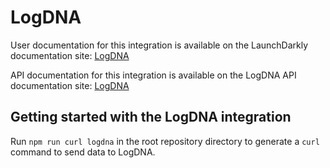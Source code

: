 # LogDNA

User documentation for this integration is available on the LaunchDarkly documentation site: [LogDNA](https://launchdarkly.com/docs/integrations/mezmo)

API documentation for this integration is available on the LogDNA API documentation site: [LogDNA](https://docs.logdna.com/reference#api)

## Getting started with the LogDNA integration

Run `npm run curl logdna` in the root repository directory to generate a `curl` command to send data to LogDNA.
